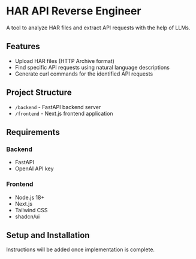 # HAR API Reverse Engineer

A tool to analyze HAR files and extract API requests with the help of LLMs.

## Features

- Upload HAR files (HTTP Archive format)
- Find specific API requests using natural language descriptions
- Generate curl commands for the identified API requests

## Project Structure

- `/backend` - FastAPI backend server
- `/frontend` - Next.js frontend application

## Requirements

### Backend
- FastAPI
- OpenAI API key

### Frontend
- Node.js 18+
- Next.js
- Tailwind CSS
- shadcn/ui

## Setup and Installation

Instructions will be added once implementation is complete.